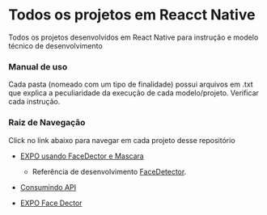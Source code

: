 # Todos os projetos em Reacct Native

Todos os projetos desenvolvidos em React Native para instrução e modelo técnico de desenvolvimento

### Manual de uso

Cada pasta (nomeado com um tipo de finalidade) possui arquivos em .txt que explica a peculiaridade da execução de cada 
modelo/projeto. Verificar cada instrução.

### Raiz de Navegação

Click no link abaixo para navegar em cada projeto desse repositório

* [EXPO usando FaceDector e Mascara](https://github.com/wilsonfalcao/ReactNative-Projects/tree/main/ReactNative%20-%20Usando%20Mascara%20no%20FaceDetector)

    * Referência de desenvolvimento [FaceDetector](https://docs.expo.io/versions/latest/sdk/facedetector/).

* [Consumindo API]()

* [EXPO Face Dector]()